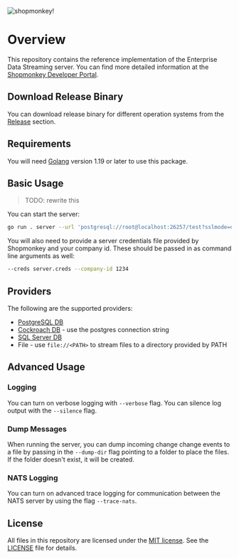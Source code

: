 <!-- markdownlint-disable-file MD024 MD025 MD041 -->

![shopmonkey!](https://www.shopmonkey.io/static/sm-light-logo-2c92d57bf5d188bb44c1b29353579e1f.svg)

# Overview

This repository contains the reference implementation of the Enterprise Data Streaming server. You can find more detailed information at the [Shopmonkey Developer Portal](https://shopmonkey.dev/eds).

## Download Release Binary

You can download release binary for different operation systems from the [Release](https://github.com/shopmonkeyus/eds-server/releases) section.

## Requirements

You will need [Golang](https://go.dev/dl/) version 1.19 or later to use this package.

## Basic Usage

> TODO: rewrite this

You can start the server:

```bash
go run . server --url 'postgresql://root@localhost:26257/test?sslmode=disable'
```

You will also need to provide a server credentials file provided by Shopmonkey and your company id. These should be passed in as command line arguments as well:

```bash
--creds server.creds --company-id 1234
```

## Providers

The following are the supported providers:

- [PostgreSQL DB](https://www.postgresql.org/)
- [Cockroach DB](https://www.cockroachlabs.com/) - use the postgres connection string
- [SQL Server DB](https://www.microsoft.com/en-us/sql-server)
- File - use `file://<PATH>` to stream files to a directory provided by PATH

## Advanced Usage

### Logging

You can turn on verbose logging with `--verbose` flag.
You can silence log output with the `--silence` flag.

### Dump Messages

When running the server, you can dump incoming change change events to a file by passing in the `--dump-dir` flag pointing to a folder to place the files. If the folder doesn't exist, it will be created.

### NATS Logging

You can turn on advanced trace logging for communication between the NATS server by using the flag `--trace-nats`.

## License

All files in this repository are licensed under the [MIT license](https://opensource.org/licenses/MIT). See the [LICENSE](./LICENSE) file for details.
